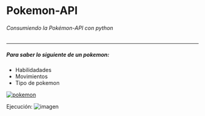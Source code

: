 # Pokemon-API
###### Consumiendo la Pokémon-API con python

------------

##### Para saber lo siguiente de un pokemon:
- Habilidadades
- Movimientos
- Tipo de pokemon

[![pokemon](https://upload.wikimedia.org/wikipedia/commons/thumb/9/98/International_Pok%C3%A9mon_logo.svg/1200px-International_Pok%C3%A9mon_logo.svg.png "pokemon")](https://upload.wikimedia.org/wikipedia/commons/thumb/9/98/International_Pok%C3%A9mon_logo.svg/1200px-International_Pok%C3%A9mon_logo.svg.png "pokemon")

Ejecución:
![imagen](https://github.com/user-attachments/assets/6f4ea7f2-c993-4b1c-9eba-628635aafc73)
